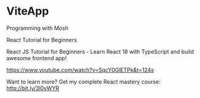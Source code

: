 # ViteApp
Programming with Mosh

React Tutorial for Beginners

React JS Tutorial for Beginners - Learn React 18 with TypeScript and build awesome frontend app! 

https://www.youtube.com/watch?v=SqcY0GlETPk&t=124s

Want to learn more? Get my complete React mastery course: http://bit.ly/3l0vWYR
